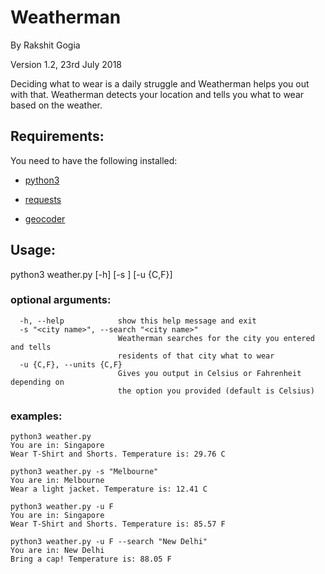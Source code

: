 # Weatherman
By Rakshit Gogia

Version 1.2, 23rd July 2018

Deciding what to wear is a daily struggle and Weatherman helps you out with that.
Weatherman detects your location and tells you what to wear based on the weather.

## Requirements:
You need to have the following installed:
- [python3](https://www.python.org/downloads/)

- [requests](http://docs.python-requests.org/en/master/)

- [geocoder](https://pypi.org/project/geocoder/1.0.0/)


## Usage:
python3 weather.py \[-h] \[-s <city name>] \[-u {C,F}]


### optional arguments:
```
  -h, --help            show this help message and exit
  -s "<city name>", --search "<city name>"
                        Weatherman searches for the city you entered and tells
                        residents of that city what to wear
  -u {C,F}, --units {C,F}
                        Gives you output in Celsius or Fahrenheit depending on
                        the option you provided (default is Celsius)
```
### examples:

```
python3 weather.py
You are in: Singapore
Wear T-Shirt and Shorts. Temperature is: 29.76 C
```

```
python3 weather.py -s "Melbourne"
You are in: Melbourne
Wear a light jacket. Temperature is: 12.41 C
```

```
python3 weather.py -u F
You are in: Singapore
Wear T-Shirt and Shorts. Temperature is: 85.57 F
```

```
python3 weather.py -u F --search "New Delhi"
You are in: New Delhi
Bring a cap! Temperature is: 88.05 F
```

